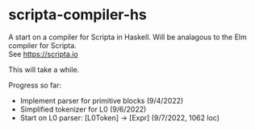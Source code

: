 # scripta-compiler-hs

A start on a compiler for Scripta in Haskell.  Will be analagous to the Elm compiler for Scripta.  
See https://scripta.io

This will take a while.  

Progress so far:

- Implement parser for primitive blocks (9/4/2022)
- Simplified tokenizer for L0 (9/6/2022)
- Start on L0 parser: [L0Token] -> [Expr] (9/7/2022, 1062 loc)

